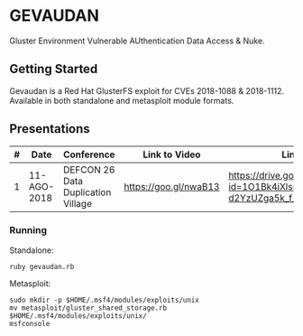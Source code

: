 # GEVAUDAN

Gluster Environment Vulnerable AUthentication Data Access & Nuke.

## Getting Started

Gevaudan is a Red Hat GlusterFS exploit for CVEs 2018-1088 & 2018-1112.
Available in both standalone and metasploit module formats.

## Presentations
|#| Date | Conference |  Link to Video | Link to Slides |
|---|---|---|---|---|
|1|11-AGO-2018|DEFCON 26 Data Duplication Village| https://goo.gl/nwaB13 | https://drive.google.com/open?id=1O1Bk4iXlsmO8cq9aCvAv_TFIvsL-d2YzUZga5k_f_Xg |

### Running

Standalone:

```
ruby gevaudan.rb
```

Metasploit:

```
sudo mkdir -p $HOME/.msf4/modules/exploits/unix
mv metasploit/gluster_shared_storage.rb $HOME/.msf4/modules/exploits/unix/
msfconsole
```
